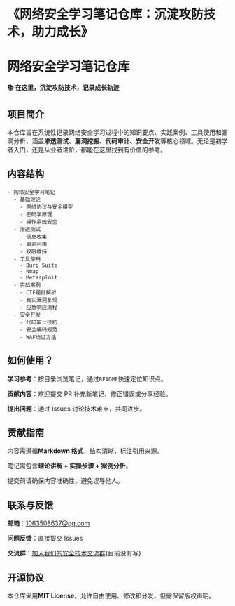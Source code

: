 # 《网络安全学习笔记仓库：沉淀攻防技术，助力成长》



# 网络安全学习笔记仓库

**📚 在这里，沉淀攻防技术，记录成长轨迹**

## 项目简介

本仓库旨在系统性记录网络安全学习过程中的知识要点、实践案例、工具使用和漏洞分析，涵盖**渗透测试、漏洞挖掘、代码审计、安全开发**等核心领域。无论是初学者入门，还是从业者进阶，都能在这里找到有价值的参考。

## 内容结构



```mindmap
- 网络安全学习笔记
  - 基础理论
    - 网络协议与安全模型
    - 密码学原理
    - 操作系统安全
  - 渗透测试
    - 信息收集
    - 漏洞利用
    - 权限维持
  - 工具使用
    - Burp Suite
    - Nmap
    - Metasploit
  - 实战案例
    - CTF题目解析
    - 真实漏洞复现
    - 应急响应流程
  - 安全开发
    - 代码审计技巧
    - 安全编码规范
    - WAF绕过方法
```

## 如何使用？

**学习参考**：按目录浏览笔记，通过`README`快速定位知识点。

**贡献内容**：欢迎提交 PR 补充新笔记、修正错误或分享经验。

**提出问题**：通过 Issues 讨论技术难点，共同进步。

## 贡献指南

内容需遵循**Markdown 格式**，结构清晰，标注引用来源。

笔记需包含**理论讲解 + 实操步骤 + 案例分析**。

提交前请确保内容准确性，避免误导他人。

## 联系与反馈

**邮箱**：1063508637@qq.com

**问题反馈**：直接提交 Issues

**交流群**：[加入我们的安全技术交流群](链接){目前没有写}

## 开源协议

本仓库采用**MIT License**，允许自由使用、修改和分发，但需保留版权声明。

